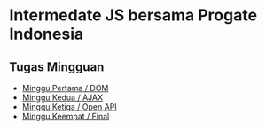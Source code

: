 # Intermedate JS bersama Progate Indonesia
## Tugas Mingguan 
- [Minggu Pertama / DOM](/week-1/dom/)
- [Minggu Kedua / AJAX](/week-2/ajax/)
- [Minggu Ketiga / Open API](/week-3/open-api/)
- [Minggu Keempat / Final](/week-4/final/)
